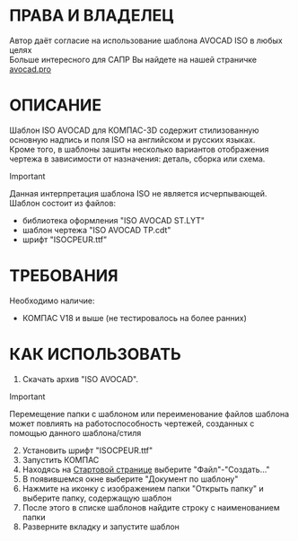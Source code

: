 # ПРАВА И ВЛАДЕЛЕЦ 
Автор даёт согласие на использование шаблона AVOCAD ISO в любых целях  
Больше интересного для САПР Вы найдете на нашей страничке [avocad.pro](https://avocad.pro/)

# ОПИСАНИЕ
Шаблон ISO AVOCAD для КОМПАС-3D содержит стилизованную основную надпись и поля ISO на английском и русских языках.  
Кроме того, в шаблоны зашиты несколько вариантов отображения чертежа в зависимости от назначения: деталь, сборка или схема.  
> [!IMPORTANT]
> Данная интерпретация шаблона ISO не является исчерпывающей.
Шаблон состоит из файлов:
- библиотека оформления "ISO AVOCAD ST.LYT"
- шаблон чертежа "ISO AVOCAD TP.cdt"
- шрифт "ISOCPEUR.ttf"
 
# ТРЕБОВАНИЯ
Необходимо наличие:
- КОМПАС V18 и выше (не тестировалось на более ранних)

# КАК ИСПОЛЬЗОВАТЬ
1. Скачать архив "ISO AVOCAD".  
> [!IMPORTANT]
> Перемещение папки с шаблоном или переименование файлов шаблона может повлиять на работоспособность чертежей, созданных с помощью данного шаблона/стиля
2. Установить шрифт "ISOCPEUR.ttf"
3. Запустить КОМПАС
4. Находясь на [Стартовой странице](https://help.ascon.ru/KOMPAS/23/ru-RU/idr_mainframe_full.html) выберите "Файл"-"Создать..."
5. В появившемся окне выберите "Документ по шаблону"
6. Нажмите на иконку с изображением папки "Открыть папку" и выберите папку, содержащую шаблон
7. После этого в списке шаблонов найдите строку с наименованием папки
8. Разверните вкладку и запустите шаблон

